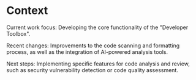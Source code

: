 # Context

Current work focus: Developing the core functionality of the "Developer Toolbox".

Recent changes: Improvements to the code scanning and formatting process, as well as the integration of AI-powered analysis tools.

Next steps: Implementing specific features for code analysis and review, such as security vulnerability detection or code quality assessment.